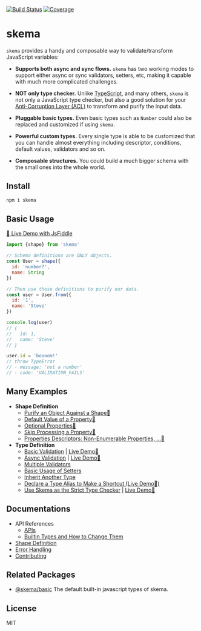 [![Build Status](https://travis-ci.org/kaelzhang/skema.svg?branch=master)](https://travis-ci.org/kaelzhang/skema)
[![Coverage](https://codecov.io/gh/kaelzhang/skema/branch/master/graph/badge.svg)](https://codecov.io/gh/kaelzhang/skema)

# skema

`skema` provides a handy and composable way to validate/transform JavaScript variables:

- **Supports both async and sync flows.** `skema` has two working modes to support either async or sync validators, setters, etc, making it capable with much more complicated challenges.

- **NOT only type checker.** Unlike [TypeScript](https://www.typescriptlang.org/), and many others, `skema` is not only a JavaScript type checker, but also a good solution for your [Anti-Corruption Layer (ACL)](https://docs.microsoft.com/en-us/azure/architecture/patterns/anti-corruption-layer) to transform and purify the input data.

- **Pluggable basic types.** Even basic types such as `Number` could also be replaced and customized if using `skema`.

- **Powerful custom types.** Every single type is able to be customized that you can handle almost everything including descriptor, conditions, default values, validators and so on.

- **Composable structures.** You could build a much bigger schema with the small ones into the whole world.

## Install

```sh
npm i skema
```

## Basic Usage

[🔬 Live Demo with JsFiddle](https://jsfiddle.net/kaelzhang/0r3g4ogj/)

```js
import {shape} from 'skema'

// Schema definitions are ONLY objects.
const User = shape({
  id: 'number?',
  name: String
})

// Then use these definitions to purify our data.
const user = User.from({
  id: '1',
  name: 'Steve'
})

console.log(user)
// {
//   id: 1,
//   name: 'Steve'
// }

user.id = 'boooom!'
// throw TypeError
// - message: 'not a number'
// - code: 'VALIDATION_FAILS'
```

## Many Examples

- **Shape Definition**
  - [Purify an Object Against a Shape🔬](https://jsfiddle.net/kaelzhang/0wosjdo9/)
  - [Default Value of a Property🔬](https://jsfiddle.net/kaelzhang/zhu8crde/)
  - [Optional Properties🔬](https://jsfiddle.net/kaelzhang/pesgkw9c/)
  - [Skip Processing a Property🔬](https://jsfiddle.net/kaelzhang/joq5vdd7/)
  - [Properties Descriptors: Non-Enumerable Properties, ...🔬](https://jsfiddle.net/kaelzhang/yhj2xj72/)
- **Type Definition**
  - [Basic Validation](./examples/basic-validation.js) | [Live Demo🔬 ](https://jsfiddle.net/kaelzhang/2au1on62/)
  - [Async Validation](./examples/async-validation.js) | [Live Demo🔬](https://jsfiddle.net/kaelzhang/1rr5asyb/)
  - [Multiple Validators](./examples/multiple-validators.js)
  - [Basic Usage of Setters](./examples/setters.js)
  - [Inherit Another Type](./examples/type-inheritance.js)
  - [Declare a Type Alias to Make a Shortcut (Live Demo🔬)](https://jsfiddle.net/kaelzhang/7d5u4z0s/)
  - [Use Skema as the Strict Type Checker](./examples/strict-basics.js) | [Live Demo🔬](https://jsfiddle.net/kaelzhang/14y4s0e9/)

## Documentations

- API References
  - [APIs](./doc/apis.md)
  - [Builtin Types and How to Change Them](./doc/builtins.md)
- [Shape Definition](./doc/shape.md)
- [Error Handling](,/doc/errors.md)
- [Contributing](./doc/contribute.md)

## Related Packages

- [@skema/basic](https://www.npmjs.com/package/@skema/basic) The default built-in javascript types of skema.

## License

MIT
